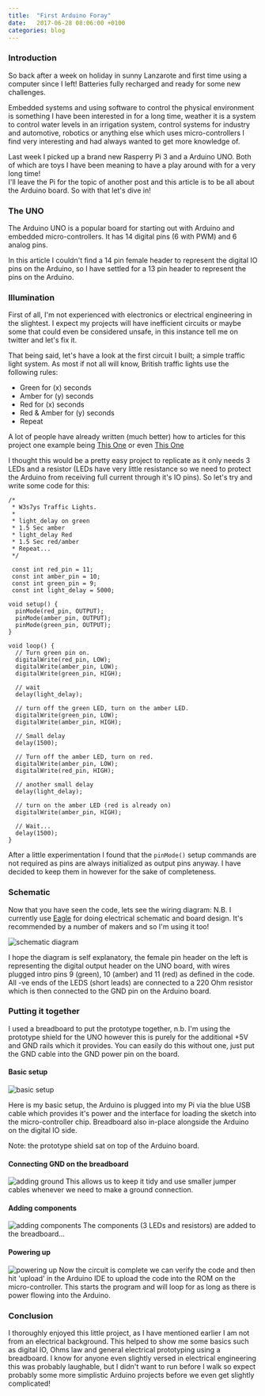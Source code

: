 ```yaml
---
title:  "First Arduino Foray"
date:   2017-06-28 08:06:00 +0100
categories: blog
---
```


### Introduction

So back after a week on holiday in sunny Lanzarote and first time using a computer
since I left!  Batteries fully recharged and ready for some new challenges.  

Embedded systems and using software to control the physical environment is something
I have been interested in for a long time, weather it is a system to control water
levels in an irrigation system, control systems for industry and automotive, robotics
or anything else which uses micro-controllers I find very interesting and had always
wanted to get more knowledge of.   

Last week I picked up a brand new Rasperry Pi 3 and a Arduino UNO.  Both of which
are toys I have been meaning to have a play around with for a very long time!  
I'll leave the Pi for the topic of another post and this article is to be all about
the Arduino board.  So with that let's dive in!

### The UNO
The Arduino UNO is a popular board for starting out with Arduino
and embedded micro-controllers.  It has 14 digital pins (6 with PWM) and 6 analog pins.

In this article I couldn't find a 14 pin female header to represent the digital IO
pins on the Arduino, so I have settled for a 13 pin header to represent the pins
on the Arduino.

### Illumination
First of all, I'm not experienced with electronics or electrical engineering in
the slightest.  I expect my projects will have inefficient circuits or maybe some
that could even be considered unsafe, in this instance tell me on twitter and let's
fix it.

That being said, let's have a look at the first circuit I built; a simple traffic
light system.  As most if not all will know, British traffic lights use the following
rules:

* Green for (x) seconds
* Amber for (y) seconds
* Red for (x) seconds
* Red & Amber for (y) seconds
* Repeat

A lot of people have already written (much better) how to articles for this project
one example being [This One](http://www.makeuseof.com/tag/arduino-traffic-light-controller/)
or even [This One](http://www.instructables.com/id/Simple-Arduino-Traffic-Lights/)

I thought this would be a pretty easy project to replicate as it only needs 3 LEDs
and a resistor (LEDs have very little resistance so we need to protect the Arduino
from receiving full current through it's IO pins).  So let's try and write some
code for this:

```
/*
 * W3s7ys Traffic Lights.
 *
 * light_delay on green
 * 1.5 Sec amber
 * light_delay Red
 * 1.5 Sec red/amber
 * Repeat...
 */

 const int red_pin = 11;
 const int amber_pin = 10;
 const int green_pin = 9;
 const int light_delay = 5000;

void setup() {
  pinMode(red_pin, OUTPUT);
  pinMode(amber_pin, OUTPUT);
  pinMode(green_pin, OUTPUT);
}

void loop() {
  // Turn green pin on.
  digitalWrite(red_pin, LOW);
  digitalWrite(amber_pin, LOW);
  digitalWrite(green_pin, HIGH);

  // wait
  delay(light_delay);

  // turn off the green LED, turn on the amber LED.
  digitalWrite(green_pin, LOW);
  digitalWrite(amber_pin, HIGH);

  // Small delay
  delay(1500);

  // Turn off the amber LED, turn on red.
  digitalWrite(amber_pin, LOW);
  digitalWrite(red_pin, HIGH);

  // another small delay
  delay(light_delay);

  // turn on the amber LED (red is already on)
  digitalWrite(amber_pin, HIGH);

  // Wait...
  delay(1500);
}
```
After a little experimentation I found that the `pinMode()` setup commands are
not required as pins are always initialized as output pins anyway.  I have
decided to keep them in however for the sake of completeness.

### Schematic
Now that you have seen the code, lets see the wiring diagram:
N.B. I currently use [Eagle](https://www.autodesk.com/products/eagle/free-download) for doing electrical schematic and board design.  It's recommended by a number of
makers and so I'm using it too!

![schematic diagram](/assets/img/arduino1/Traffic.png)

I hope the diagram is self explanatory, the female pin header on the left is
representing the digital output header on the UNO board, with wires plugged intro
pins 9 (green), 10 (amber) and 11 (red) as defined in the code.  All -ve ends of
the LEDS (short leads) are connected to a 220 Ohm resistor which is then connected
to the GND pin on the Arduino board.

### Putting it together
I used a breadboard to put the prototype together, n.b. I'm using the prototype
shield for the UNO however this is purely for the additional +5V and GND rails
which it provides.  You can easily do this without one, just put the GND cable
into the GND power pin on the board.

#### Basic setup

![basic setup](/assets/img/arduino1/IMG_0797.JPG)


Here is my basic setup, the Arduino is plugged into my Pi via the blue USB cable
which provides it's power and the interface for loading the sketch into the
micro-controller chip.  Breadboard also in-place alongside the Arduino on the
digital IO side.

Note: the prototype shield sat on top of the Arduino board.

#### Connecting GND on the breadboard  
![adding ground](/assets/img/arduino1/IMG_0798.JPG)
This allows us to keep it tidy and use smaller jumper cables whenever we need to
make a ground connection.

#### Adding components
![adding components](/assets/img/arduino1/IMG_0799.JPG)
The components (3 LEDs and resistors) are added to the breadboard...

#### Powering up
![powering up](/assets/img/arduino1/IMG_0800.JPG)
Now the circuit is complete we can verify the code and then hit 'upload' in the
Arduino IDE to upload the code into the ROM on the micro-controller.  This starts
the program and will loop for as long as there is power flowing into the Arduino.

### Conclusion
I thoroughly enjoyed this little project, as I have mentioned earlier I am not
from an electrical background.  This helped to show me some basics such as digital
IO, Ohms law and general electrical prototyping using a breadboard.
I know for anyone even slightly versed in electrical engineering this was probably
laughable, but I didn't want to run before I walk so expect probably some more
simplistic Arduino projects before we even get slightly complicated!
